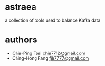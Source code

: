 # astraea
a collection of tools used to balance Kafka data

# authors
- Chia-Ping Tsai <chia7712@gmail.com>
- Ching-Hong Fang <fjh7777@gmail.com>
